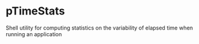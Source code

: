 # pTimeStats
Shell utility for computing statistics on the variability of elapsed time when running an application
